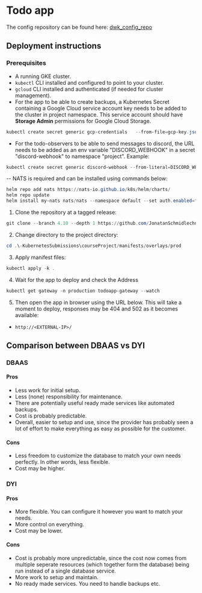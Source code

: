 # Todo app

The config repository can be found here: [dwk_config_repo](https://github.com/JonatanSchmidlechner/dwk_configs)

## Deployment instructions

### Prerequisites

- A running GKE cluster.
- `kubectl` CLI installed and configured to point to your cluster.
- `gcloud` CLI installed and authenticated (if needed for cluster management).
- For the app to be able to create backups, a Kubernetes Secret containing a Google Cloud service account key needs to be added to the cluster in project namespace. This service account should have **Storage Admin** permissions for Google Cloud Storage.

```powershell
kubectl create secret generic gcp-credentials   --from-file=gcp-key.json=./private-key.json  -n project
```

- For the todo-observers to be able to send messages to discord, the URL needs to be added as an env variable "DISCORD_WEBHOOK" in a secret "discord-webhook" to namespace "project". Example:

```powershell
kubectl create secret generic discord-webhook --from-literal=DISCORD_WEBHOOK="https://study.cs.helsinki.fi/discord/webhooks/<secret_code>" -n project
```

-- NATS is required and can be installed using commands below:

```powershell
helm repo add nats https://nats-io.github.io/k8s/helm/charts/
helm repo update
helm install my-nats nats/nats --namespace default --set auth.enabled=false --set cluster.enabled=false
```

1. Clone the repository at a tagged release:

```powershell
git clone --branch 4.10 --depth 1 https://github.com/JonatanSchmidlechner/-KubernetesSubmissions.git
```

2. Change directory to the project directory:

```powershell
cd .\-KubernetesSubmissions\courseProject/manifests/overlays/prod
```

3. Apply manifest files:

```powershell
kubectl apply -k .
```

4. Wait for the app to deploy and check the Address

```powershell
kubectl get gateway -n production todoapp-gateway --watch
```

5. Then open the app in browser using the URL below. This will take a moment to deploy, responses may be 404 and 502 as it becomes available:

- `http://<EXTERNAL-IP>/`

## Comparison between DBAAS vs DYI

### DBAAS

#### Pros

- Less work for initial setup.
- Less (none) responsibility for maintenance.
- There are potentially useful ready made services like automated backups.
- Cost is probably predictable.
- Overall, easier to setup and use, since the provider has probably seen a lot of effort to make everything as easy as possible for the customer.

#### Cons

- Less freedom to customize the database to match your own needs perfectly. In other words, less flexible.
- Cost may be higher.

### DYI

#### Pros

- More flexible. You can configure it however you want to match your needs.
- More control on everything.
- Cost may be lower.

#### Cons

- Cost is probably more unpredictable, since the cost now comes from multiple seperate resources (which together form the database) being run instead of a single database service.
- More work to setup and maintain.
- No ready made services. You need to handle backups etc.
